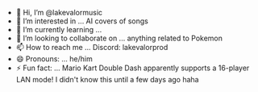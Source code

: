 - 👋 Hi, I’m @lakevalormusic
- 👀 I’m interested in ... AI covers of songs
- 🌱 I’m currently learning ... 
- 💞️ I’m looking to collaborate on ... anything related to Pokemon
- 📫 How to reach me ... Discord: lakevalorprod
- 😄 Pronouns: ... he/him
- ⚡ Fun fact: ... Mario Kart Double Dash apparently supports a 16-player LAN mode! I didn't know this until a few days ago haha

<!---
lakevalormusic/lakevalormusic is a ✨ special ✨ repository because its `README.md` (this file) appears on your GitHub profile.
You can click the Preview link to take a look at your changes.
--->
